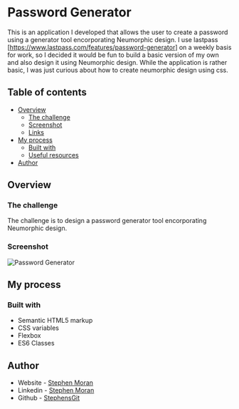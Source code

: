 # Password Generator

This is an application I developed that allows the user to create a password using a generator tool encorporating Neumorphic design. 
I use lastpass [https://www.lastpass.com/features/password-generator] on a weekly basis for work, so I decided it would be fun to build a basic version of my own and also design it using Neumorphic design. While the application is rather basic, I was just curious about how to create neumorphic design using css.

## Table of contents

- [Overview](#overview)
  - [The challenge](#the-challenge)
  - [Screenshot](#screenshot)
  - [Links](#links)
- [My process](#my-process)
  - [Built with](#built-with)
  - [Useful resources](#useful-resources)
- [Author](#author)

## Overview

### The challenge

The challenge is to design a password generator tool encorporating Neumorphic design. 

### Screenshot 
![Password Generator](https://user-images.githubusercontent.com/45046901/132246637-fc2b6b81-021e-459f-b4c6-b69190e4b3ef.png)


## My process

### Built with

- Semantic HTML5 markup
- CSS variables
- Flexbox
- ES6 Classes

## Author

- Website - [Stephen Moran](https://www.stephenmoran.ie)
- Linkedin - [Stephen Moran](https://www.linkedin.com/in/stephen-moran-/)
- Github - [StephensGit](https://github.com/StephensGit)

